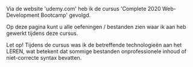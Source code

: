 Via de website 'udemy.com' heb ik de cursus 'Complete 2020 Web-Development Bootcamp' gevolgd.

Op deze pagina kunt u alle oefeningen / bestanden zien waar ik aan heb gewerkt tijdens deze cursus.

Let op! Tijdens de cursus was ik de betreffende technologieën aan het LEREN, wat betekent dat sommige bestanden onprofessionele inhoud of niet-correcte syntax bevatten.